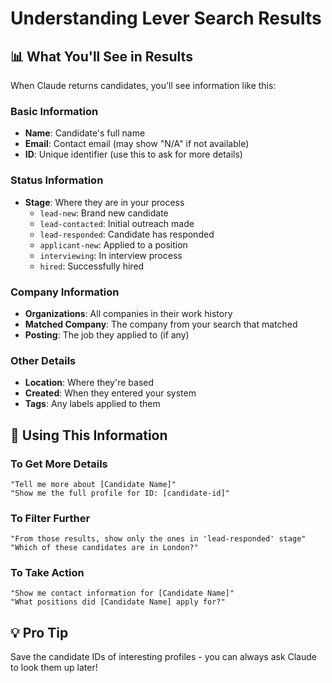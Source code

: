# Understanding Lever Search Results

## 📊 What You'll See in Results

When Claude returns candidates, you'll see information like this:

### Basic Information
- **Name**: Candidate's full name
- **Email**: Contact email (may show "N/A" if not available)
- **ID**: Unique identifier (use this to ask for more details)

### Status Information
- **Stage**: Where they are in your process
  - `lead-new`: Brand new candidate
  - `lead-contacted`: Initial outreach made
  - `lead-responded`: Candidate has responded
  - `applicant-new`: Applied to a position
  - `interviewing`: In interview process
  - `hired`: Successfully hired

### Company Information
- **Organizations**: All companies in their work history
- **Matched Company**: The company from your search that matched
- **Posting**: The job they applied to (if any)

### Other Details
- **Location**: Where they're based
- **Created**: When they entered your system
- **Tags**: Any labels applied to them

## 🎯 Using This Information

### To Get More Details
```
"Tell me more about [Candidate Name]"
"Show me the full profile for ID: [candidate-id]"
```

### To Filter Further
```
"From those results, show only the ones in 'lead-responded' stage"
"Which of these candidates are in London?"
```

### To Take Action
```
"Show me contact information for [Candidate Name]"
"What positions did [Candidate Name] apply for?"
```

## 💡 Pro Tip
Save the candidate IDs of interesting profiles - you can always ask Claude to look them up later! 